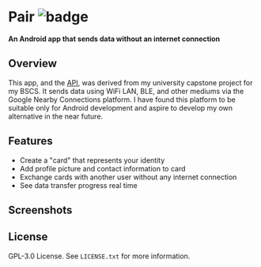 # Pair ![badge](https://img.shields.io/badge/version-0.0.7-blue)
**An Android app that sends data without an internet connection**

## Overview
This app, and the [API](https://github.com/fitebone/pair-api), was derived from my university capstone project for my BSCS. It sends data using WiFi LAN, BLE, and other mediums via the Google Nearby Connections platform. I have found this platform to be suitable only for Android development and aspire to develop my own alternative in the near future.

## Features
- Create a "card" that represents your identity
- Add profile picture and contact information to card
- Exchange cards with another user without any internet connection
- See data transfer progress real time

## Screenshots

## License
GPL-3.0 License. See `LICENSE.txt` for more information.
